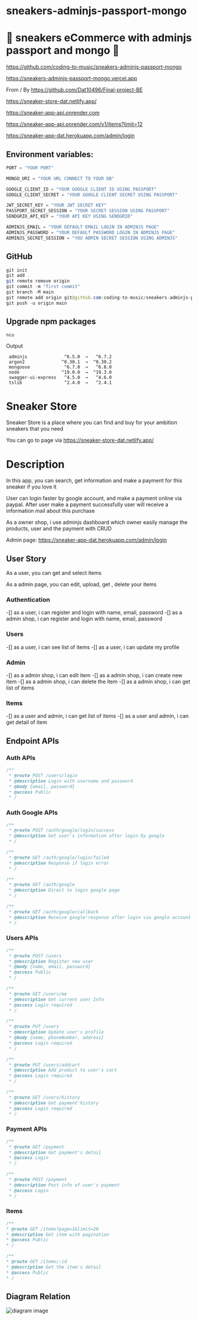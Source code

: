 # sneakers-adminjs-passport-mongo

# 🚀 sneakers eCommerce with adminjs passport and mongo 🚀

https://github.com/coding-to-music/sneakers-adminjs-passport-mongo

https://sneakers-adminjs-passport-mongo.vercel.app

From / By https://github.com/Dat10496/Final-project-BE

https://sneaker-store-dat.netlify.app/

https://sneaker-app-api.onrender.com

https://sneaker-app-api.onrender.com/v1/items?limit=12

https://sneaker-app-dat.herokuapp.com/admin/login

## Environment variables:

```java
PORT = "YOUR PORT"

MONGO_URI = "YOUR URL CONNECT TO YOUR DB"

GOOGLE_CLIENT_ID = "YOUR GOOGLE CLIENT ID USING PASSPORT"
GOOGLE_CLIENT_SECRET = "YOUR GOOGLE CLIENT SECRET USING PASSPORT"

JWT_SECRET_KEY = "YOUR JWT SECRET KEY"
PASSPORT_SECRET_SESSION = "YOUR SECRET SESSION USING PASSPORT"
SENDGRID_API_KEY = "YOUR API KEY USING SENDGRID"

ADMINJS_EMAIL = "YOUR DEFAULT EMAIL LOGIN IN ADMINJS PAGE"
ADMINJS_PASSWORD = "YOUR DEFAULT PASSWORD LOGIN IN ADMINJS PAGE"
ADMINJS_SECRET_SESSION = "YOU ADMIN SECRET SESSION USING ADMINJS"
```

## GitHub

```java
git init
git add .
git remote remove origin
git commit -m "first commit"
git branch -M main
git remote add origin git@github.com:coding-to-music/sneakers-adminjs-passport-mongo.git
git push -u origin main
```

## Upgrade npm packages

```
ncu
```

Output

```
 adminjs              ^6.5.0  →   ^6.7.2
 argon2              ^0.30.1  →  ^0.30.2
 mongoose             ^6.7.0  →   ^6.8.0
 node                ^19.0.0  →  ^19.3.0
 swagger-ui-express   ^4.5.0  →   ^4.6.0
 tslib                ^2.4.0  →   ^2.4.1
```

# Sneaker Store

Sneaker Store is a place where you can find and buy for your ambition sneakers that you need

You can go to page via https://sneaker-store-dat.netlify.app/

# Description

In this app, you can search, get information and make a payment for this sneaker if you love it

User can login faster by google account, and make a payment online via paypal. After user make a payment successfully user will receive a information mail about this purchase

As a owner shop, i use adminjs dashboard which owner easily manage the products, user and the payment with CRUD

Admin page: https://sneaker-app-dat.herokuapp.com/admin/login

## User Story

As a user, you can get and select items

As a admin page, you can edit, upload, get , delete your items

### Authentication

-[] as a user, i can register and login with name, email, password
-[] as a admin shop, i can register and login with name, email, password

### Users

-[] as a user, i can see list of items
-[] as a user, i can update my profile

### Admin

-[] as a admin shop, i can edit item
-[] as a admin shop, i can create new item
-[] as a admin shop, i can delete the item
-[] as a admin shop, i can get list of items

### Items

-[] as a user and admin, i can get list of items
-[] as a user and admin, i can get detail of item

## Endpoint APIs

### Auth APIs

```Javascript
/**
 * @route POST /users/login
 * @description Login with username and password
 * @body {email, password}
 * @access Public
 * /
```

### Auth Google APIs

```Javascript
/**
 * @route POST /auth/google/login/success
 * @description Get user's information after login by google
 * /
```

```Javascript
/**
 * @route GET /auth/google/login/failed
 * @description Response if login error
 * /
```

```Javascript
/**
 * @route GET /auth/google
 * @description Direct to login google page
 * /
```

```Javascript
/**
 * @route GET /auth/google/callback
 * @description Receive google'response after login via google account
 * /
```

### Users APIs

```Javascript
/**
 * @route POST /users
 * @description Register new user
 * @body {name, email, password}
 * @access Public
 * /
```

```Javascript
/**
 * @route GET /users/me
 * @description Get current user Info
 * @access Login required
 * /
```

```Javascript
/**
 * @route PUT /users
 * @description Update user's profile
 * @body {name, phoneNumber, address}
 * @access Login required
 * /
```

```Javascript
/**
 * @route PUT /users/addcart
 * @description Add product to user's cart
 * @access Login required
 * /
```

```Javascript
/**
 * @route GET /users/history
 * @description Get payment'history
 * @access Login required
 * /
```

### Payment APIs

```Javascript
/**
 * @route GET /payment
 * @description Get payment's detail
 * @access Login
 * /
```

```Javascript
/**
 * @route POST /payment
 * @description Post info of user's payment
 * @access Login
 * /
```

### Items

```Javascript
/**
* @route GET /items?page=1&limit=20
* @description Get item with pagination
* @access Public
* /
```

```Javascript
/**
* @route GET /items/:id
* @description Get the item's detail
* @access Public
* /
```

## Diagram Relation

![diagram image](./image//sneaker_diagram.png)
